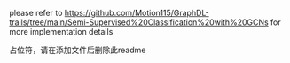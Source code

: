please refer to https://github.com/Motion115/GraphDL-trails/tree/main/Semi-Supervised%20Classification%20with%20GCNs for more implementation details

占位符，请在添加文件后删除此readme
